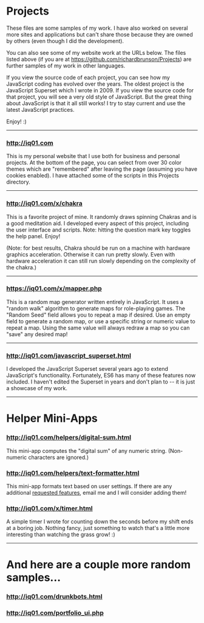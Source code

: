 # Projects
These files are some samples of my work.
I have also worked on several more sites and applications but can't share those because they are owned by others (even though I did the development).

You can also see some of my website work at the URLs below.
The files listed above (if you are at https://github.com/richardbrunson/Projects) are further samples of my work in other languages.

If you view the source code of each project, you can see how my JavaScript coding has evolved over the years.
The oldest project is the JavaScript Superset which I wrote in 2009.
If you view the source code for that project, you will see a very old style of JavaScript.
But the great thing about JavaScript is that it all still works!
I try to stay current and use the latest JavaScript practices. 

Enjoy! :) 

---

### http://iq01.com

This is my personal website that I use both for business and personal projects.
At the bottom of the page, you can select from over 30 color themes which are "remembered" after leaving the page (assuming you have cookies enabled).
I have attached some of the scripts in this Projects directory.

---

### http://iq01.com/x/chakra

This is a favorite project of mine.
It randomly draws spinning Chakras and is a good meditation aid.
I developed every aspect of this project, including the user interface and scripts.
Note: hitting the question mark key toggles the help panel.
Enjoy!

(Note: for best results, Chakra should be run on a machine with hardware graphics acceleration.
Otherwise it can run pretty slowly.
Even with hardware acceleration it can still run slowly depending on the complexity of the chakra.)

---

### https://iq01.com/x/mapper.php

This is a random map generator written entirely in JavaScript.
It uses a "random walk" algorithm to generate maps for role-playing games.
The "Random Seed" field allows you to repeat a map if desired.
Use an empty field to generate a random map, or use a specific string or numeric value to repeat a map.
Using the same value will always redraw a map so you can "save" any desired map!

---

### http://iq01.com/javascript_superset.html

I developed the JavaScript Superset several years ago to extend JavaScript's functionality.
Fortunately, ES6 has many of these features now included.
I haven't edited the Superset in years and don't plan to -- it is just a showcase of my work.

---

# Helper Mini-Apps

### http://iq01.com/helpers/digital-sum.html

This mini-app computes the "digital sum" of any numeric string.
(Non-numeric characters are ignored.)

### http://iq01.com/helpers/text-formatter.html

This mini-app formats text based on user settings.
If there are any additional [requested features](mailto:helper-request@iq01.com), email me and I will consider adding them!

### http://iq01.com/x/timer.html

A simple timer I wrote for counting down the seconds before my shift ends at a boring job.
Nothing fancy, just something to watch that's a little more interesting than watching the grass grow! :) 

---

# And here are a couple more random samples...

### http://iq01.com/drunkbots.html

### http://iq01.com/portfolio_ui.php
